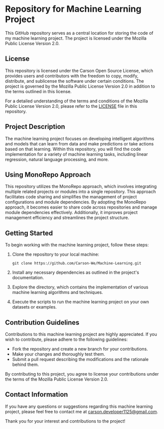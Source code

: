 # Repository for Machine Learning Project

This GitHub repository serves as a central location for storing the code of my machine learning project. The project is licensed under the Mozilla Public License Version 2.0.

## License

This repository is licensed under the Carson Open Source License, which provides users and contributors with the freedom to copy, modify, distribute, and sublicense the software under certain conditions. The project is governed by the Mozilla Public License Version 2.0 in addition to the terms outlined in this license.

For a detailed understanding of the terms and conditions of the Mozilla Public License Version 2.0, please refer to the [LICENSE](LICENSE) file in this repository.

## Project Description

The machine learning project focuses on developing intelligent algorithms and models that can learn from data and make predictions or take actions based on that learning. Within this repository, you will find the code implementation for a variety of machine learning tasks, including linear regression, natural language processing, and more.

## Using MonoRepo Approach

This repository utilizes the MonoRepo approach, which involves integrating multiple related projects or modules into a single repository. This approach facilitates code sharing and simplifies the management of project configurations and module dependencies. By adopting the MonoRepo approach, it becomes easier to share code across repositories and manage module dependencies effectively. Additionally, it improves project management efficiency and streamlines the project structure.

## Getting Started

To begin working with the machine learning project, follow these steps:

1. Clone the repository to your local machine:

   `
   git clone https://github.com/Carson-We/Machine-Learning.git
   `

2. Install any necessary dependencies as outlined in the project's documentation.

3. Explore the directory, which contains the implementation of various machine learning algorithms and techniques.

4. Execute the scripts to run the machine learning project on your own datasets or examples.

## Contribution Guidelines

Contributions to this machine learning project are highly appreciated. If you wish to contribute, please adhere to the following guidelines:

- Fork the repository and create a new branch for your contributions.
- Make your changes and thoroughly test them.
- Submit a pull request describing the modifications and the rationale behind them.

By contributing to this project, you agree to license your contributions under the terms of the Mozilla Public License Version 2.0.

## Contact Information

If you have any questions or suggestions regarding this machine learning project, please feel free to contact me at [carson.developer1125@gmail.com](mailto:carson.developer1125@gmail.com).

Thank you for your interest and contributions to the project!
